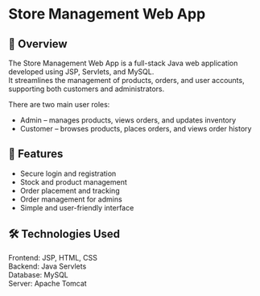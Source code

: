 # Store Management Web App

## 📘 Overview
The Store Management Web App is a full-stack Java web application developed using JSP, Servlets, and MySQL.  
It streamlines the management of products, orders, and user accounts, supporting both customers and administrators.  

There are two main user roles:  
- Admin – manages products, views orders, and updates inventory  
- Customer – browses products, places orders, and views order history  

## 🚀 Features
- Secure login and registration  
- Stock and product management  
- Order placement and tracking  
- Order management for admins  
- Simple and user-friendly interface
  
## 🛠️ Technologies Used
Frontend: JSP, HTML, CSS  
Backend: Java Servlets  
Database: MySQL  
Server: Apache Tomcat  
